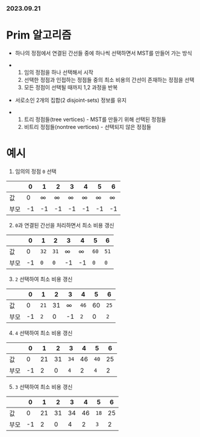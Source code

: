 ### 2023.09.21
# Prim 알고리즘
- 하나의 정점에서 연결된 간선들 중에 하나씩 선택하면서 MST를 만들어 가는 방식
- 1. 임의 정점을 하나 선택해서 시작
  2. 선택한 정점과 인접하는 정점들 중의 최소 비용의 간선이 존재하는 정점을 선택
  3. 모든 정점이 선택될 때까지 1,2 과정을 반복

- 서로소인 2개의 집합(2 disjoint-sets) 정보를 유지
- 1. 트리 정점들(tree vertices) - MST를 만들기 위해 선택된 정점들
  2. 비트리 정점들(nontree vertices) - 선택되지 않은 정점들
 
# 예시

1. 임의의 정점 `0` 선택

|   |0  |1  |2  |3  |4  |5  |6  |
|---|---|---|---|---|---|---|---|
값  |0|$\infty$|$\infty$|$\infty$|$\infty$|$\infty$|$\infty$|
부모|-1|-1|-1|-1|-1|-1|-1|

2. `0`과 연결된 간선을 처리하면서 최소 비용 갱신

|   |0  |1  |2  |3  |4  |5  |6  |
|---|---|---|---|---|---|---|---|
값  |0|`32`|`31`|$\infty$|$\infty$|`60`|`51`|
부모|-1|`0`|`0`|-1|-1|`0`|`0`|

3. `2` 선택하여 최소 비용 갱신

|   |0  |1  |2  |3  |4  |5  |6  |
|---|---|---|---|---|---|---|---|
값  | 0 | `21` | 31 | $\infty$ | `46` | 60 | `25` |
부모| -1 | `2` | 0 | -1 | `2` | 0 | `2` |

4. `4` 선택하여 최소 비용 갱신

|   |0  |1  |2  |3  |4  |5  |6  |
|---|---|---|---|---|---|---|---|
값  | 0 | 21 | 31 | `34` | 46 | `40` | 25 |
부모| -1 | 2 | 0 | `4` | 2 | `4` | 2 |

5. `3` 선택하여 최소 비용 갱신

|   |0  |1  |2  |3  |4  |5  |6  |
|---|---|---|---|---|---|---|---|
값  | 0 | 21 | 31 | 34 | 46 | `18` | 25 |
부모| -1 | 2 | 0 | 4 | 2 | `3` | 2 |
